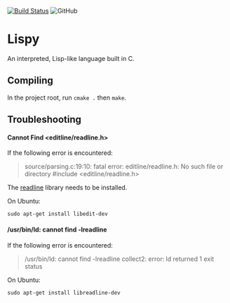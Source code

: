 [![Build Status](https://travis-ci.com/jaredforth/buildyourownlisp.svg?token=mH2pScYxqRkBEzpBQAu6&branch=master)](https://travis-ci.com/jaredforth/buildyourownlisp)
![GitHub](https://img.shields.io/github/license/jaredforth/lispy)

# Lispy

An interpreted, Lisp-like language built in C.

## Compiling

In the project root, run `cmake .` then `make`. 

## Troubleshooting 

#### Cannot Find <editline/readline.h>

If the following error is encountered: 

> source/parsing.c:19:10: fatal error: editline/readline.h: No such file or directory #include <editline/readline.h>

The [readline](https://tiswww.case.edu/php/chet/readline/rltop.html) library needs to be installed. 

On Ubuntu:

```
sudo apt-get install libedit-dev
```

#### /usr/bin/ld: cannot find -lreadline
 
If the following error is encountered: 

> /usr/bin/ld: cannot find -lreadline
> collect2: error: ld returned 1 exit status

On Ubuntu: 

```
sudo apt-get install libreadline-dev
```
